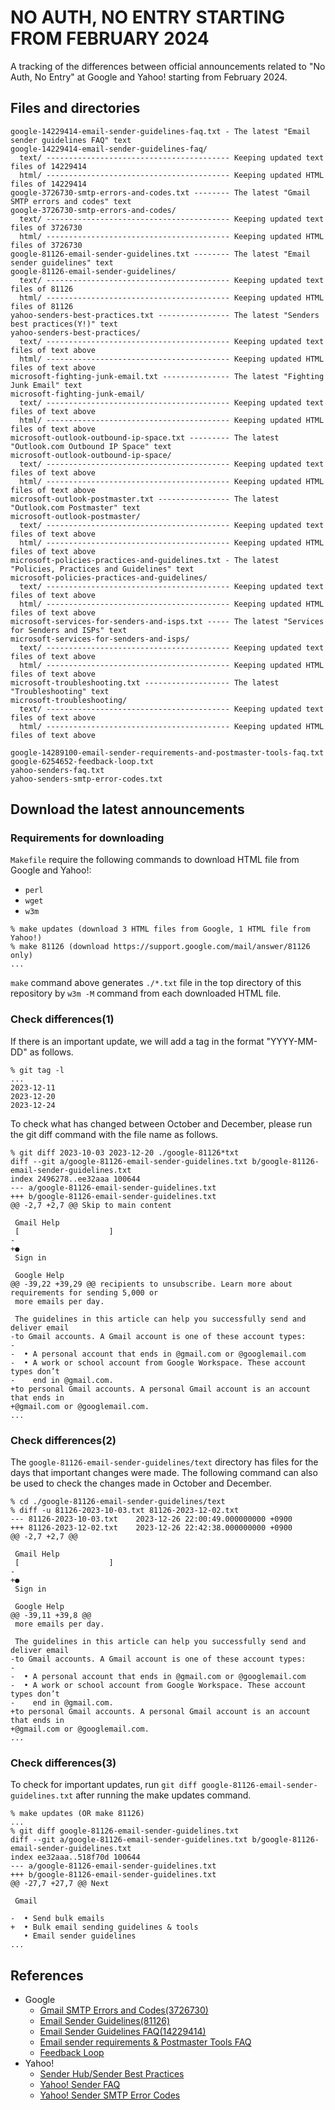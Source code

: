 NO AUTH, NO ENTRY STARTING FROM FEBRUARY 2024
===================================================================================================
A tracking of the differences between official announcements related to "No Auth, No Entry" at 
Google and Yahoo! starting from February 2024.

Files and directories
---------------------------------------------------------------------------------------------------
```
google-14229414-email-sender-guidelines-faq.txt - The latest "Email sender guidelines FAQ" text
google-14229414-email-sender-guidelines-faq/
  text/ ----------------------------------------- Keeping updated text files of 14229414
  html/ ----------------------------------------- Keeping updated HTML files of 14229414
google-3726730-smtp-errors-and-codes.txt -------- The latest "Gmail SMTP errors and codes" text
google-3726730-smtp-errors-and-codes/
  text/ ----------------------------------------- Keeping updated text files of 3726730
  html/ ----------------------------------------- Keeping updated HTML files of 3726730
google-81126-email-sender-guidelines.txt -------- The latest "Email sender guidelines" text
google-81126-email-sender-guidelines/
  text/ ----------------------------------------- Keeping updated text files of 81126
  html/ ----------------------------------------- Keeping updated HTML files of 81126
yahoo-senders-best-practices.txt ---------------- The latest "Senders best practices(Y!)" text
yahoo-senders-best-practices/
  text/ ----------------------------------------- Keeping updated text files of text above
  html/ ----------------------------------------- Keeping updated HTML files of text above
microsoft-fighting-junk-email.txt --------------- The latest "Fighting Junk Email" text
microsoft-fighting-junk-email/
  text/ ----------------------------------------- Keeping updated text files of text above
  html/ ----------------------------------------- Keeping updated HTML files of text above
microsoft-outlook-outbound-ip-space.txt --------- The latest "Outlook.com Outbound IP Space" text
microsoft-outlook-outbound-ip-space/
  text/ ----------------------------------------- Keeping updated text files of text above
  html/ ----------------------------------------- Keeping updated HTML files of text above
microsoft-outlook-postmaster.txt ---------------- The latest "Outlook.com Postmaster" text
microsoft-outlook-postmaster/
  text/ ----------------------------------------- Keeping updated text files of text above
  html/ ----------------------------------------- Keeping updated HTML files of text above
microsoft-policies-practices-and-guidelines.txt - The latest "Policies, Practices and Guidelines" text
microsoft-policies-practices-and-guidelines/
  text/ ----------------------------------------- Keeping updated text files of text above
  html/ ----------------------------------------- Keeping updated HTML files of text above
microsoft-services-for-senders-and-isps.txt ----- The latest "Services for Senders and ISPs" text
microsoft-services-for-senders-and-isps/
  text/ ----------------------------------------- Keeping updated text files of text above
  html/ ----------------------------------------- Keeping updated HTML files of text above
microsoft-troubleshooting.txt ------------------- The latest "Troubleshooting" text
microsoft-troubleshooting/
  text/ ----------------------------------------- Keeping updated text files of text above
  html/ ----------------------------------------- Keeping updated HTML files of text above

google-14289100-email-sender-requirements-and-postmaster-tools-faq.txt
google-6254652-feedback-loop.txt
yahoo-senders-faq.txt
yahoo-senders-smtp-error-codes.txt
```

Download the latest announcements
---------------------------------------------------------------------------------------------------
### Requirements for downloading
`Makefile` require the following commands to download HTML file from Google and Yahoo!:
- `perl`
- `wget`
- `w3m`

```
% make updates (download 3 HTML files from Google, 1 HTML file from Yahoo!)
% make 81126 (download https://support.google.com/mail/answer/81126 only)
...
```

`make` command above generates `./*.txt` file in the top directory of this repository by `w3m -M`
command from each downloaded HTML file.

### Check differences(1)
If there is an important update, we will add a tag in the format "YYYY-MM-DD" as follows.

```
% git tag -l
...
2023-12-11
2023-12-20
2023-12-24
```

To check what has changed between October and December, please run the git diff command with the
file name as follows.

```
% git diff 2023-10-03 2023-12-20 ./google-81126*txt
diff --git a/google-81126-email-sender-guidelines.txt b/google-81126-email-sender-guidelines.txt
index 2496278..ee32aaa 100644
--- a/google-81126-email-sender-guidelines.txt
+++ b/google-81126-email-sender-guidelines.txt
@@ -2,7 +2,7 @@ Skip to main content

 Gmail Help
 [                    ]
-
+●
 Sign in

 Google Help
@@ -39,22 +39,29 @@ recipients to unsubscribe. Learn more about requirements for sending 5,000 or
 more emails per day.

 The guidelines in this article can help you successfully send and deliver email
-to Gmail accounts. A Gmail account is one of these account types:
-
-  • A personal account that ends in @gmail.com or @googlemail.com
-  • A work or school account from Google Workspace. These account types don’t
-    end in @gmail.com.
+to personal Gmail accounts. A personal Gmail account is an account that ends in
+@gmail.com or @googlemail.com.
...
```

### Check differences(2)
The `google-81126-email-sender-guidelines/text` directory has files for the days that important
changes were made. The following command can also be used to check the changes made in October and
December.

```
% cd ./google-81126-email-sender-guidelines/text
% diff -u 81126-2023-10-03.txt 81126-2023-12-02.txt
--- 81126-2023-10-03.txt	2023-12-26 22:00:49.000000000 +0900
+++ 81126-2023-12-02.txt	2023-12-26 22:42:38.000000000 +0900
@@ -2,7 +2,7 @@

 Gmail Help
 [                    ]
-
+●
 Sign in

 Google Help
@@ -39,11 +39,8 @@
 more emails per day.

 The guidelines in this article can help you successfully send and deliver email
-to Gmail accounts. A Gmail account is one of these account types:
-
-  • A personal account that ends in @gmail.com or @googlemail.com
-  • A work or school account from Google Workspace. These account types don’t
-    end in @gmail.com.
+to personal Gmail accounts. A personal Gmail account is an account that ends in
+@gmail.com or @googlemail.com.
...
```

### Check differences(3)
To check for important updates, run `git diff google-81126-email-sender-guidelines.txt` after
running the make updates command. 

```
% make updates (OR make 81126)
...
% git diff google-81126-email-sender-guidelines.txt
diff --git a/google-81126-email-sender-guidelines.txt b/google-81126-email-sender-guidelines.txt
index ee32aaa..518f70d 100644
--- a/google-81126-email-sender-guidelines.txt
+++ b/google-81126-email-sender-guidelines.txt
@@ -27,7 +27,7 @@ Next

 Gmail

-  • Send bulk emails
+  • Bulk email sending guidelines & tools
   • Email sender guidelines
...
```

References
---------------------------------------------------------------------------------------------------
- Google
    - [Gmail SMTP Errors and Codes(3726730)](https://support.google.com/a/answer/3726730?hl=en)
    - [Email Sender Guidelines(81126)](https://support.google.com/mail/answer/81126?hl=en)
    - [Email Sender Guidelines FAQ(14229414)](https://support.google.com/a/answer/14229414?hl=en)
    - [Email sender requirements & Postmaster Tools FAQ](https://support.google.com/mail/answer/14289100?hl=en)
    - [Feedback Loop](https://support.google.com/mail/answer/6254652?hl=en)
- Yahoo!
    - [Sender Hub/Sender Best Practices](https://senders.yahooinc.com/best-practices/)
    - [Yahoo! Sender FAQ](https://senders.yahooinc.com/faqs/)
    - [Yahoo! Sender SMTP Error Codes](https://senders.yahooinc.com/smtp-error-codes/)

